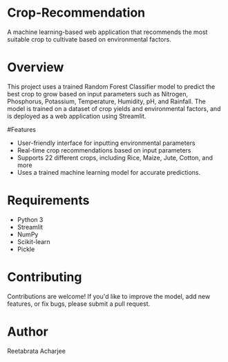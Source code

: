 # Crop-Recommendation
A machine learning-based web application that recommends the most suitable crop to cultivate based on environmental factors.

# Overview
This project uses a trained Random Forest Classifier model to predict the best crop to grow based on input parameters such as Nitrogen, Phosphorus, Potassium, Temperature, Humidity, pH, and Rainfall. The model is trained on a dataset of crop yields and environmental factors, and is deployed as a web application using Streamlit.

#Features
* User-friendly interface for inputting environmental parameters
* Real-time crop recommendations based on input parameters
* Supports 22 different crops, including Rice, Maize, Jute, Cotton, and more
* Uses a trained machine learning model for accurate predictions.

# Requirements
* Python 3
* Streamlit
* NumPy
* Scikit-learn
* Pickle

# Contributing
Contributions are welcome! If you'd like to improve the model, add new features, or fix bugs, please submit a pull request.

# Author
Reetabrata Acharjee
